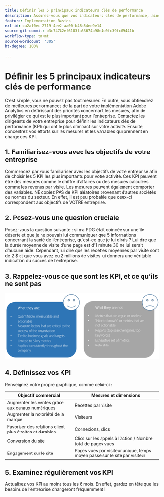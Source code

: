 ```yaml
---
title: Définir les 5 principaux indicateurs clés de performance
description: Assurez-vous que vos indicateurs clés de performance, ainsi que les mesures et dimensions associées, correspondent étroitement aux besoins de votre entreprise.
feature: Implementation Basics
exl-id: ca2af0ec-2719-4ee2-aa00-b48a54ee9e14
source-git-commit: b3c74782ef6183fa63674b98e4c0fc39fc09441b
workflow-type: tm+mt
source-wordcount: '305'
ht-degree: 100%

---
```


# Définir les 5 principaux indicateurs clés de performance

C’est simple, vous ne pouvez pas tout mesurer. En outre, vous obtiendrez de meilleures performances de la part de votre implémentation Adobe Analytics en définissant des priorités concernant les mesures, afin de privilégier ce qui est le plus important pour l’entreprise. Contactez les dirigeants de votre entreprise pour définir les indicateurs clés de performance (KPI) qui ont le plus d’impact sur votre activité. Ensuite, concentrez vos efforts sur les mesures et les variables qui prennent en charge ces KPI.

## 1. Familiarisez-vous avec les objectifs de votre entreprise

Commencez par vous familiariser avec les objectifs de votre entreprise afin de choisir les 5 KPI les plus importants pour votre activité. Ces KPI peuvent être des mesures comme le chiffre d’affaires ou des mesures calculées comme les revenus par visite. Les mesures peuvent également comporter des variables. NE copiez PAS de KPI aléatoires provenant d’autres sociétés ou normes du secteur. En effet, il est peu probable que ceux-ci correspondent aux objectifs de VOTRE entreprise.

## 2. Posez-vous une question cruciale

Posez-vous la question suivante : si ma PDG était coincée sur une île déserte et que je ne pouvais lui communiquer que 5 informations concernant la santé de l’entreprise, qu’est-ce que je lui dirais ? Lui dire que la durée moyenne de visite d’une page est d’1 minute 30 ne lui serait d’aucune aide. Cependant, lui dire que les recettes moyennes par visite sont de 2 $ et que vous avez eu 2 millions de visites lui donnera une véritable indication du succès de l’entreprise.

## 3. Rappelez-vous ce que sont les KPI, et ce qu’ils ne sont pas

![](assets/kpis.png)

## 4. Définissez vos KPI

Renseignez votre propre graphique, comme celui-ci :

| Objectif commercial | Mesures et dimensions |
| --- | --- |
| Augmenter les ventes grâce aux canaux numériques | Recettes par visite |
| Augmenter la notoriété de la marque | Visiteurs |
| Favoriser des relations client plus étroites et durables | Connexions, clics |
| Conversion du site | Clics sur les appels à l’action / Nombre total de pages vues |
| Engagement sur le site | Pages vues par visiteur unique, temps moyen passé sur le site par visiteur |

## 5. Examinez régulièrement vos KPI

Actualisez vos KPI au moins tous les 6 mois. En effet, gardez en tête que les besoins de l’entreprise changeront fréquemment !

